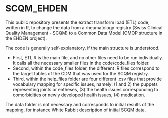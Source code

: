 # SCQM_EHDEN
This public repository presents the extract transform load (ETL) code, written in R, to change the data from a rheumatology registry (Swiss Clinical Quality Management - SCQM) to a Common Data Model (OMOP structure in the EHDEN project).

The code is generally self-explanatory, if the main structure is understood. 
- First, ETL.R is the main file, and no other files need to be run individually. It calls all the necessary smaller files in the code/code_files folder.
- Second, within the code_files folder, the different .R files correspond to the target tables of the CDM that was used for the SCQM registry.
- Third, within the help_files folder are four different .csv files that provide vocabulary mapping for specific issues, namely: (1 and 2) the puppets representing joints or entheses, (3) the health issues corresponding to comorbidities or newly developed health issues, (4) medication.

The data folder is not necessary and corresponds to initial results of the mapping, for instance White Rabbit description of initial SCQM data.  
